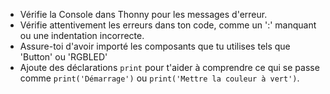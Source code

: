 + Vérifie la Console dans Thonny pour les messages d'erreur.
+ Vérifie attentivement les erreurs dans ton code, comme un ':' manquant ou une indentation incorrecte.
+ Assure-toi d'avoir importé les composants que tu utilises tels que 'Button' ou 'RGBLED'
+ Ajoute des déclarations `print` pour t'aider à comprendre ce qui se passe comme `print('Démarrage')` ou `print('Mettre la couleur à vert')`.
